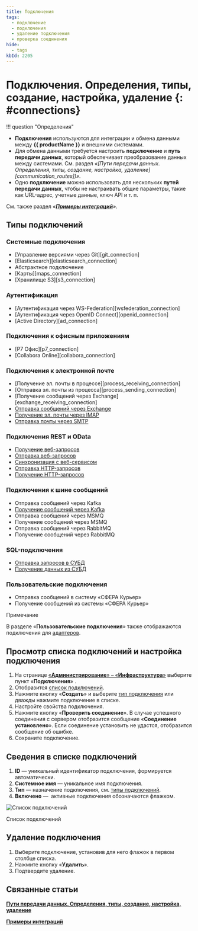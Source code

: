 ```yaml
---
title: Подключения
tags:
  - подключение
  - подключения
  - удаление подключения
  - проверка соединения
hide:
  - tags
kbId: 2205
---
```


# Подключения. Определения, типы, создание, настройка, удаление {: #connections}

!!! question "Определения"

- **Подключения** используются для интеграции и обмена данными между **{{ productName }}** и внешними системами.
- Для обмена данными требуется настроить **подключение** и **путь передачи данных**, который обеспечивает преобразование данных между системами. См. раздел _«[Пути передачи данных. Определения, типы, создание, настройка, удаление][communication_routes])»._
- Одно **подключение** можно использовать для нескольких **путей передачи данных**, чтобы не настраивать общие параметры, такие как URL-адрес, учетные данные, ключ API и т. п.

См. также раздел _«__[Примеры интеграций](https://kb.comindware.ru/category.php?id=530)__»_.

## Типы подключений

### Системные подключения

- [Управление версиями через Git][git_connection]
- [Elasticsearch][elasticsearch_connection]
- Абстрактное подключение
- [Карты][maps_connection]
- [Хранилище S3][s3_connection]

### Аутентификация

- [Аутентификация через WS-Federation][wsfederation_connection]
- [Аутентификация через OpenID Connect][openid_connection]
- [Active Directory][ad_connection]

### Подключения к офисным приложениям

- [Р7 Офис][p7_connection]
- [Collabora Online][collabora_connection]

### Подключения к электронной почте

- [Получение эл. почты в процессе][process_receiving_connection]
- [Отправка эл. почты из процесса][process_sending_connection]
- [Получение сообщений через Exchange][exchange_receiving_connection]
- [Отправка сообщений через Exchange](https://kb.comindware.ru/article.php?id=2587)
- [Получение эл. почты через IMAP](https://kb.comindware.ru/article.php?id=2585)
- [Отправка почты через SMTP](https://kb.comindware.ru/article.php?id=2584)

### Подключения REST и OData

- [Получение веб-запросов](https://kb.comindware.ru/article.php?id=2559)
- [Отправка веб-запросов](https://kb.comindware.ru/article.php?id=2589)
- [Синхронизация с веб-сервисом](https://kb.comindware.ru/article.php?id=2504)
- [Отправка HTTP-запросов](https://kb.comindware.ru/article.php?id=2508)
- [Получение HTTP-запросов](https://kb.comindware.ru/article.php?id=2319)

### Подключения к шине сообщений

- Отправка сообщений через Kafka
- [Получение сообщений через Kafka](https://kb.comindware.ru/article.php?id=2606)
- Отправка сообщений через MSMQ
- Получение сообщений через MSMQ
- Отправка сообщений через RabbitMQ
- Получение сообщений через RabbitMQ

### SQL-подключения

- [Отправка запросов в СУБД](https://kb.comindware.ru/article.php?id=2498)
- [Получение данных из СУБД](https://kb.comindware.ru/article.php?id=2135)

### Пользовательские подключения

- Отправка сообщений в систему «СФЕРА Курьер»
- Получение сообщений из системы «СФЕРА Курьер»

Примечание

В разделе «**Пользовательские подключения**» также отображаются подключения для [адаптеров](https://kb.comindware.ru/article.php?id=2181).

## Просмотр списка подключений и настройка подключения

1. На странице [«**Администрирование**» – «**Инфраструктура**»](https://kb.comindware.ru/article.php?id=2191) выберите пункт «**Подключения**» _‌_.
2. Отобразится [список подключений](https://kb.comindware.ru/article.php?id=2205#mcetoc_1gjrlqi4l1).
3. Нажмите кнопку «**Создать**» и выберите [тип подключения](https://kb.comindware.ru/article.php?id=2205#mcetoc_1hpgqhbc93) или дважды нажмите подключение в списке.
4. Настройте свойства подключения.
5. Нажмите кнопку «**Проверить соединение**». В случае успешного соединения с сервером отобразится сообщение «**Соединение установлено**». Если соединение установить не удастся, отобразится сообщение об ошибке.
6. Сохраните подключение.

## Сведения в списке подключений

1. **ID** — уникальный идентификатор подключения, формируется автоматически.
2. **Системное имя** — уникальное имя подключения.
3. **Тип** — назначение подключения, см. [типы подключений](https://kb.comindware.ru/article.php?id=2205#mcetoc_1hpgqhbc93).
4. **Включено** —  активные подключения обозначаются флажком.

![Список подключений](https://kb.comindware.ru/assets/img_65fc564213558.png)

Список подключений

## Удаление подключения

1. Выберите подключение, установив для него флажок в первом столбце списка.
2. Нажмите кнопку «**Удалить**».
3. Подтвердите удаление.

## Связанные статьи

**[Пути передачи данных. Определения, типы, создание, настройка, удаление](https://kb.comindware.ru/article/%d0%9f%d1%83%d1%82%d0%b8-%d0%bf%d0%b5%d1%80%d0%b5%d0%b4%d0%b0%d1%87%d0%b8-%d0%b4%d0%b0%d0%bd%d0%bd%d1%8b%d1%85-%d0%9e%d0%bf%d1%80%d0%b5%d0%b4%d0%b5%d0%bb%d0%b5%d0%bd%d0%b8%d1%8f-%d1%82%d0%b8%d0%bf%d1%8b-%d1%81%d0%be%d0%b7%d0%b4%d0%b0%d0%bd%d0%b8%d0%b5-%d0%bd%d0%b0%d1%81%d1%82%d1%80%d0%be%d0%b9%d0%ba%d0%b0-%d1%83%d0%b4%d0%b0%d0%bb%d0%b5%d0%bd%d0%b8%d0%b5-2201.html)** 

**[Примеры интеграций](https://kb.comindware.ru/category.php?id=530)**
